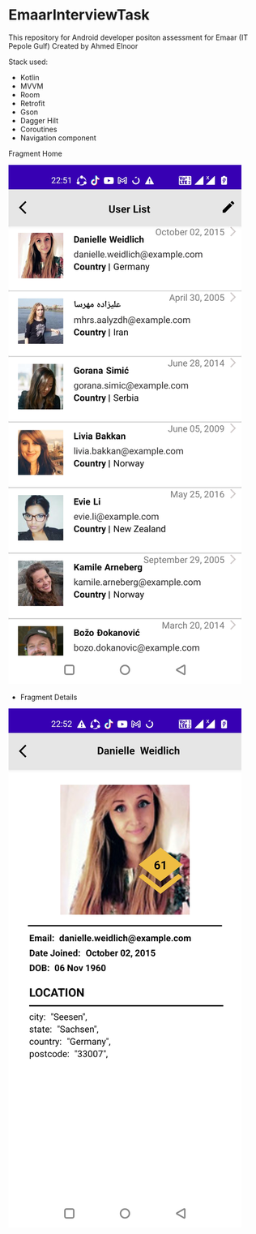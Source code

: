 # EmaarInterviewTask
This repository for Android developer positon assessment for Emaar (IT Pepole Gulf) Created by Ahmed Elnoor

Stack used: 
- Kotlin
- MVVM
- Room
- Retrofit
- Gson
- Dagger Hilt
- Coroutines
- Navigation component 




Fragment Home

![alt text](https://github.com/a7medelnoor/EmaarInterviewTask/blob/dev/fragment_home.jpg)






- Fragment Details

![alt text](https://github.com/a7medelnoor/EmaarInterviewTask/blob/dev/fragment_details.jpg)
